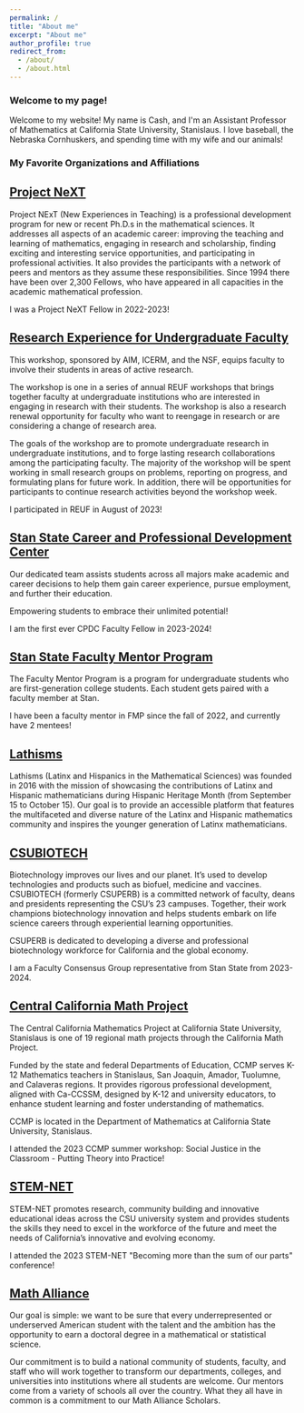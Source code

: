 ```yaml
---
permalink: /
title: "About me"
excerpt: "About me"
author_profile: true
redirect_from: 
  - /about/
  - /about.html
---
```


### Welcome to my page!

Welcome to my website!  My name is Cash, and I'm an Assistant Professor of Mathematics at California State University, Stanislaus.  I love baseball, the Nebraska Cornhuskers, and spending time with my wife and our animals!

### My Favorite Organizations and Affiliations

## [Project NeXT](https://www.maa.org/programs-and-communities/professional-development/project-next)

Project NExT (New Experiences in Teaching) is a professional development program for new or recent Ph.D.s in the mathematical sciences. It addresses all aspects of an academic career: improving the teaching and learning of mathematics, engaging in research and scholarship, finding exciting and interesting service opportunities, and participating in professional activities. It also provides the participants with a network of peers and mentors as they assume these responsibilities. Since 1994 there have been over 2,300 Fellows, who have appeared in all capacities in the academic mathematical profession.

I was a Project NeXT Fellow in 2022-2023!

## [Research Experience for Undergraduate Faculty](https://reuf.aimath.org/workshops/upcoming/)

This workshop, sponsored by AIM, ICERM, and the NSF, equips faculty to involve their students in areas of active research.

The workshop is one in a series of annual REUF workshops that brings together faculty at undergraduate institutions who are interested in engaging in research with their students. The workshop is also a research renewal opportunity for faculty who want to reengage in research or are considering a change of research area.

The goals of the workshop are to promote undergraduate research in undergraduate institutions, and to forge lasting research collaborations among the participating faculty. The majority of the workshop will be spent working in small research groups on problems, reporting on progress, and formulating plans for future work. In addition, there will be opportunities for participants to continue research activities beyond the workshop week.

I participated in REUF in August of 2023!

## [Stan State Career and Professional Development Center](https://www.csustan.edu/career)

Our dedicated team assists students across all majors make academic and career decisions to help them gain career experience, pursue employment, and further their education.

Empowering students to embrace their unlimited potential!

I am the first ever CPDC Faculty Fellow in 2023-2024!

## [Stan State Faculty Mentor Program](https://www.csustan.edu/fmp)

The Faculty Mentor Program is a program for undergraduate students who are first-generation college students.  Each student gets paired with a faculty member at Stan.

I have been a faculty mentor in FMP since the fall of 2022, and currently have 2 mentees!

## [Lathisms](https://www.lathisms.org/)

Lathisms (Latinx and Hispanics in the Mathematical Sciences) was founded in 2016 with the mission of showcasing the contributions of Latinx and Hispanic mathematicians during Hispanic Heritage Month (from September 15 to October 15). Our goal is to provide an accessible platform that features the multifaceted and diverse nature of the Latinx and Hispanic mathematics community and inspires the younger generation of Latinx mathematicians.

## [CSUBIOTECH](https://www.calstate.edu/impact-of-the-csu/research/csuperb)

Biotechnology improves our lives and our planet. It’s used to develop technologies and products such as biofuel, medicine and vaccines. CSUBIOTECH (formerly CSUPERB) is a committed network of faculty, deans and presidents representing the CSU’s 23 campuses. Together, their work champions biotechnology innovation and helps students embark on life science careers through experiential learning opportunities.

CSUPERB is dedicated to developing a diverse and professional biotechnology workforce for California and the global economy.

I am a Faculty Consensus Group representative from Stan State from 2023-2024.

## [Central California Math Project](https://www.csustan.edu/math/ccmp)

The Central California Mathematics Project at California State University, Stanislaus is one of 19 regional math projects through the California Math Project.

Funded by the state and federal Departments of Education, CCMP serves K-12 Mathematics teachers in Stanislaus, San Joaquin, Amador, Tuolumne, and Calaveras regions. It provides rigorous professional development, aligned with Ca-CCSSM, designed by K-12 and university educators, to enhance student learning and foster understanding of mathematics.

CCMP is located in the Department of Mathematics at California State University, Stanislaus.

I attended the 2023 CCMP summer workshop: Social Justice in the Classroom - Putting Theory into Practice!

## [STEM-NET](https://www.calstate.edu/impact-of-the-csu/research/stem-net)

STEM-NET promotes research, community building and innovative educational ideas across the CSU university system and provides students the skills they need to excel in the workforce of the future and meet the needs of California’s innovative and evolving economy.

I attended the 2023 STEM-NET "Becoming more than the sum of our parts" conference!

## [Math Alliance](https://mathalliance.org/)

Our goal is simple: we want to be sure that every underrepresented or underserved American student with the talent and the ambition has the opportunity to earn a doctoral degree in a mathematical or statistical science.

Our commitment is to build a national community of students, faculty, and staff who will work together to transform our departments, colleges, and universities into institutions where all students are welcome. Our mentors come from a variety of schools all over the country. What they all have in common is a commitment to our Math Alliance Scholars.





